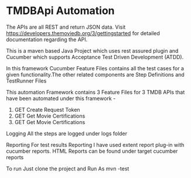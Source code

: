 # TMDBApi Automation
The APIs are all REST and return JSON data. Visit https://developers.themoviedb.org/3/gettingstarted
for detailed documentation regarding the API. 

This is a maven based Java Project which uses rest assured plugin and Cucumber which supports Acceptance Test Driven Development (ATDD). 

In this framework Cucumber Feature Files contains all the test cases for a given functionality.The other related components are Step Definitions and TestRunner Files

This automation Framework contains 3 Feature Files for 3 TMDB APIs that have been automated under this framework -
1. GET Create Request Token
2. GET Get Movie Certifications
3. GET Get Movie Certifications

Logging
All the steps are logged under logs folder

Reporting
For test results Reporting I have used extent report plug-in with cucumber reports.
HTML Reports can be found under target cucumber reports

To run
Just clone the project and Run As mvn -test 
